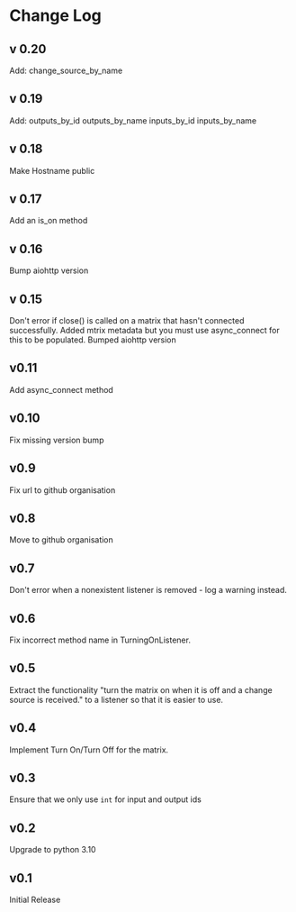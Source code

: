 Change Log
=======================

v 0.20
------------

Add: change_source_by_name


v 0.19
------------

Add:
  outputs_by_id
  outputs_by_name 
  inputs_by_id 
  inputs_by_name


v 0.18
------------

Make Hostname public

v 0.17
------------

Add an is_on method

v 0.16
------------

Bump aiohttp version

v 0.15
------------

Don't error if close() is called on a matrix that hasn't connected successfully.
Added mtrix metadata but you must use async_connect for this to be populated. 
Bumped aiohttp version


v0.11
------------

Add async_connect method

v0.10
------------

Fix missing version bump 

v0.9
------------

Fix url to github organisation


v0.8
------------

Move to github organisation

v0.7
------------

Don't error when a nonexistent listener is removed - log a warning instead.


v0.6
------------

Fix incorrect method name in TurningOnListener.

v0.5
------------

Extract the functionality "turn the matrix on when it is off and a change source is received." to a listener
so that it is easier to use.

v0.4
------------

Implement Turn On/Turn Off for the matrix.

v0.3
------------

Ensure that we only use `int` for input and output ids

v0.2
------------

Upgrade to python 3.10

v0.1
------------

Initial Release
